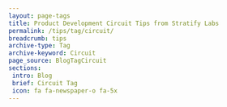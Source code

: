 ```yaml
---
layout: page-tags
title: Product Development Circuit Tips from Stratify Labs
permalink: /tips/tag/circuit/
breadcrumb: tips
archive-type: Tag
archive-keyword: Circuit
page_source: BlogTagCircuit
sections:
 intro: Blog
 brief: Circuit Tag
 icon: fa fa-newspaper-o fa-5x
---
```

